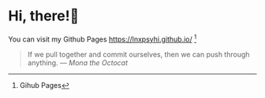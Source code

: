 # Hi, there!👋


You can visit my Github Pages https://lnxpsyhi.github.io/ [^1]

> If we pull together and commit ourselves, then we can push through anything.
— *Mona the Octocat*

[^1]: Gihub Pages

<!-- TO DO: add more details about me later -->
